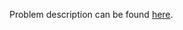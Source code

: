 Problem description can be found [here](https://www.hackerrank.com/challenges/python-loops/problem).